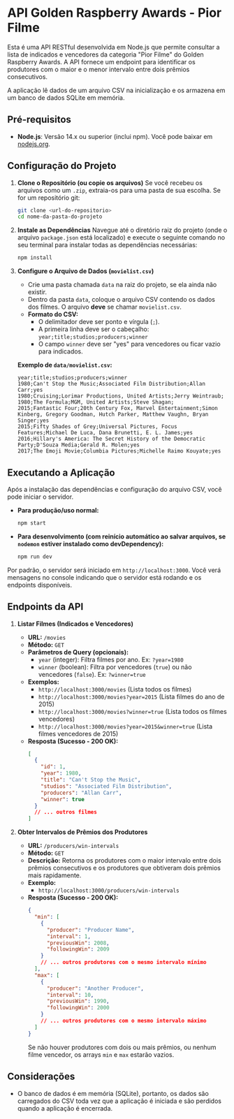 # API Golden Raspberry Awards - Pior Filme

Esta é uma API RESTful desenvolvida em Node.js que permite consultar a lista de indicados e vencedores da categoria "Pior Filme" do Golden Raspberry Awards. A API fornece um endpoint para identificar os produtores com o maior e o menor intervalo entre dois prêmios consecutivos.

A aplicação lê dados de um arquivo CSV na inicialização e os armazena em um banco de dados SQLite em memória.

## Pré-requisitos

- **Node.js**: Versão 14.x ou superior (inclui npm). Você pode baixar em [nodejs.org](https://nodejs.org/).

## Configuração do Projeto

1.  **Clone o Repositório (ou copie os arquivos)**
    Se você recebeu os arquivos como um `.zip`, extraia-os para uma pasta de sua escolha. Se for um repositório git:

    ```bash
    git clone <url-do-repositorio>
    cd nome-da-pasta-do-projeto
    ```

2.  **Instale as Dependências**
    Navegue até o diretório raiz do projeto (onde o arquivo `package.json` está localizado) e execute o seguinte comando no seu terminal para instalar todas as dependências necessárias:

    ```bash
    npm install
    ```

3.  **Configure o Arquivo de Dados (`movielist.csv`)**

    - Crie uma pasta chamada `data` na raiz do projeto, se ela ainda não existir.
    - Dentro da pasta `data`, coloque o arquivo CSV contendo os dados dos filmes. O arquivo **deve** se chamar `movielist.csv`.
    - **Formato do CSV:**
      - O delimitador deve ser ponto e vírgula (`;`).
      - A primeira linha deve ser o cabeçalho: `year;title;studios;producers;winner`
      - O campo `winner` deve ser "yes" para vencedores ou ficar vazio para indicados.

    **Exemplo de `data/movielist.csv`:**

    ```csv
    year;title;studios;producers;winner
    1980;Can't Stop the Music;Associated Film Distribution;Allan Carr;yes
    1980;Cruising;Lorimar Productions, United Artists;Jerry Weintraub;
    1980;The Formula;MGM, United Artists;Steve Shagan;
    2015;Fantastic Four;20th Century Fox, Marvel Entertainment;Simon Kinberg, Gregory Goodman, Hutch Parker, Matthew Vaughn, Bryan Singer;yes
    2015;Fifty Shades of Grey;Universal Pictures, Focus Features;Michael De Luca, Dana Brunetti, E. L. James;yes
    2016;Hillary's America: The Secret History of the Democratic Party;D'Souza Media;Gerald R. Molen;yes
    2017;The Emoji Movie;Columbia Pictures;Michelle Raimo Kouyate;yes
    ```

## Executando a Aplicação

Após a instalação das dependências e configuração do arquivo CSV, você pode iniciar o servidor.

- **Para produção/uso normal:**

  ```bash
  npm start
  ```

- **Para desenvolvimento (com reinício automático ao salvar arquivos, se `nodemon` estiver instalado como devDependency):**
  ```bash
  npm run dev
  ```

Por padrão, o servidor será iniciado em `http://localhost:3000`. Você verá mensagens no console indicando que o servidor está rodando e os endpoints disponíveis.

## Endpoints da API

1.  **Listar Filmes (Indicados e Vencedores)**

    - **URL:** `/movies`
    - **Método:** `GET`
    - **Parâmetros de Query (opcionais):**
      - `year` (integer): Filtra filmes por ano. Ex: `?year=1980`
      - `winner` (boolean): Filtra por vencedores (`true`) ou não vencedores (`false`). Ex: `?winner=true`
    - **Exemplos:**
      - `http://localhost:3000/movies` (Lista todos os filmes)
      - `http://localhost:3000/movies?year=2015` (Lista filmes do ano de 2015)
      - `http://localhost:3000/movies?winner=true` (Lista todos os filmes vencedores)
      - `http://localhost:3000/movies?year=2015&winner=true` (Lista filmes vencedores de 2015)
    - **Resposta (Sucesso - 200 OK):**
      ```json
      [
        {
          "id": 1,
          "year": 1980,
          "title": "Can't Stop the Music",
          "studios": "Associated Film Distribution",
          "producers": "Allan Carr",
          "winner": true
        }
        // ... outros filmes
      ]
      ```

2.  **Obter Intervalos de Prêmios dos Produtores**
    - **URL:** `/producers/win-intervals`
    - **Método:** `GET`
    - **Descrição:** Retorna os produtores com o maior intervalo entre dois prêmios consecutivos e os produtores que obtiveram dois prêmios mais rapidamente.
    - **Exemplo:**
      - `http://localhost:3000/producers/win-intervals`
    - **Resposta (Sucesso - 200 OK):**
      ```json
      {
        "min": [
          {
            "producer": "Producer Name",
            "interval": 1,
            "previousWin": 2008,
            "followingWin": 2009
          }
          // ... outros produtores com o mesmo intervalo mínimo
        ],
        "max": [
          {
            "producer": "Another Producer",
            "interval": 10,
            "previousWin": 1990,
            "followingWin": 2000
          }
          // ... outros produtores com o mesmo intervalo máximo
        ]
      }
      ```
      Se não houver produtores com dois ou mais prêmios, ou nenhum filme vencedor, os arrays `min` e `max` estarão vazios.

## Considerações

- O banco de dados é em memória (SQLite), portanto, os dados são carregados do CSV toda vez que a aplicação é iniciada e são perdidos quando a aplicação é encerrada.
